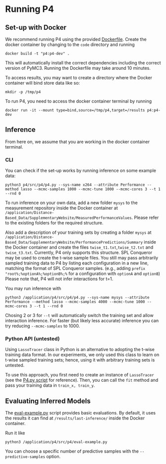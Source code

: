 # Running P4
## Set-up with Docker
We recommend running P4 using the provided [Dockerfile](Dockerfile).
Create the docker container by changing to the `code` directory and running
```
docker build -t "p4:p4-dev" .
```

This will automatically install the correct dependencies including the correct version of PyMC3.
Running the Dockerfile may take around 10 minutes.

To access results, you may want to create a directory where the Docker container will bind store data like so:
```
mkdir -p /tmp/p4
```

To run P4, you need to access the docker container terminal by running
```
docker run -it --mount type=bind,source=/tmp/p4,target=/results p4:p4-dev
```


## Inference
From here on, we assume that you are working in the docker container terminal.
### CLI
You can check if the set-up works by running inference on some example data:
```
python3 p4/src/p4/p4.py --sys-name x264 --attribute Performance --method lasso --mcmc-samples 1000 --mcmc-tune 1000 --mcmc-cores 3 --t 1 --rnd 0
```

To run inference on your own data, add a new folder `mysys` to the measurement repository inside the Docker container at `/application/Distance-Based_Data/SupplementaryWebsite/MeasuredPerformanceValues`. Please refer to the existing folders for the required structure. 

Also add a description of your training sets by creating a folder `mysys` at `/application/Distance-Based_Data/SupplementaryWebsite/PerformancePredictions/Summary` inside the Docker container and create the files `twise_t1.txt`,`twise_t2.txt` and `twise_t3.txt`. 
Currently, P4 only supports this structure. SPL Conqueror may be used to create the t-wise sample files. You still may pass arbitrarily sampled training data to P4 by listing each configuration in a new line, matching the format of SPL Conqueror samples. (e.g., adding `prefix "root%;%optionA%;%optionB%;%` for a configuration with `optionA` and `optionB`)
Please note that, P4 will not infer interactions for t=1.

You may run inference with
```
python3 /application/p4/src/p4/p4.py --sys-name mysys --attribute Performance --method lasso --mcmc-samples 4000 --mcmc-tune 1000 --mcmc-cores 3 --t 1 --rnd 0 
```
Chosing 2 or 3 for `--t` will automatically switch the training set and allow interaction inference. For faster (but likely less accurate) inference you can try reducing `--mcmc-samples` to 1000.

### Python API (untested)
Using `LassoTracer` class in Python is an alternative to adopting the t-wise training data format. In our experiments, we only used this class to learn on t-wise sampled training sets; hence, using it with arbitrary training sets is untested.

To use this approach, you first need to create an instance of `LassoTracer` (see the [P4.py script](./p4/src/p4/p4.py) for reference). Then, you can call the `fit` method and pass your training data in `train_x, train_y`.

## Evaluating Inferred Models
The [eval-example.py](p4/src/p4/eval-example.py) script provides basic evaluations. By default, it uses the results it can find at `/results/last-inference/` inside the Docker container.

Run it like
```
python3 /application/p4/src/p4/eval-example.py
```
You can choose a specific number of predictive samples with the `--predictive-samples` option. 

